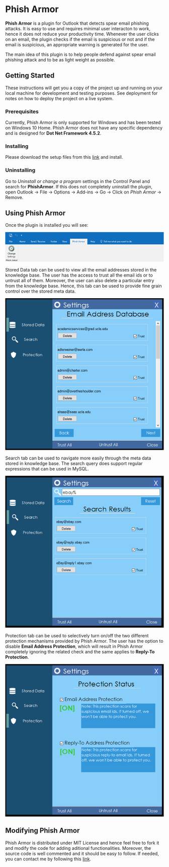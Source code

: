 # Phish Armor

**Phish Armor** is a plugin for Outlook that detects spear email phishing attacks. It is easy to use and requires minimal user interacton to work, hence it does not reduce your productivity time. Whenever the user clicks on an email, the plugin checks if the email is suspicious or not and if the email is suspicious, an appropriate warning is generated for the user.

The main idea of this plugin is to help people defend against spear email phishing attack and to be as light weight as possible.

## Getting Started

These instructions will get you a copy of the project up and running on your local machine for development and testing purposes. See deployment for notes on how to deploy the project on a live system.

### Prerequisites

Currently, Phish Armor is only supported for Windows and has been tested on Windows 10 Home. Phish Armor does not have any specific dependency and is designed for **Dot Net Framework 4.5.2**.

### Installing

Please download the setup files from this [link](https://github.com/starlordphr/PhishArmor) and install.

### Uninstalling

Go to *Uninstall or change a program* settings in the Control Panel and search for **PhishArmor**. If this does not completely uninstall the plugin, open Outlook -> File -> Options -> Add-ins -> Go -> Click on *Phish Armor* -> Remove.


## Using Phish Armor

Once the plugin is installed you will see:


![Phish Armor Ribbon](images/MainWindow.PNG)

Stored Data tab can be used to view all the email addresses stored in the knowledge base. The user has the access to trust all the email ids or to untrust all of them. Moreover, the user can also delete a particular entry from the knowledge base. Hence, this tab can be used to provide fine grain control over the stored meta data.


![Stored Data](images/storeddata.PNG)

Search tab can be used to navigate more easily through the meta data stored in knowledge base. The search query does support regular expressions that can be used in MySQL.


![Search](images/search.PNG)

Protection tab can be used to selectively turn on/off the two different protection mechanisms provided by Phish Armor. The user has the option to disable **Email Address Protection**, which will result in Phish Armor completely ignoring the related check and the same applies to **Reply-To Protection**.


![Search](images/protection.PNG)

## Modifying Phish Armor

Phish Armor is distributed under MIT License and hence feel free to fork it and modify the code for adding aditional functionalities. Moreover, the source code is well commented and it should be easy to follow. If needed, you can contact me by following this [link](https://starlordphr.github.io/).
